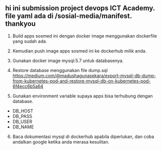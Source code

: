 hi
ini submission project devops ICT Academy. file yaml ada di /sosial-media/manifest.
thankyou
----------------------------------------------------------------------------------------------
1. Build apps sosmed ini dengan docker image menggunakan dockerfile yang sudah ada.

2. Kemudian push image apps sosmed ini ke dockerhub milik anda.

3. Gunakan docker image mysql:5.7 untuk databasenya.

4. Restore database menggunakan file dump.sql
https://medium.com/@madushagunasekara/export-mysql-db-dump-from-kubernetes-pod-and-restore-mysql-db-on-kubernetes-pod-6f4ecc6b5a64

5. Gunakan environment variable supaya apps bisa terhubung dengan database.
- DB_HOST
- DB_PASS
- DB_USER
- DB_NAME

6. Baca dokumentasi mysql di dockerhub apabila diperlukan, dan coba andalkan google ketika anda merasa kesulitan.
